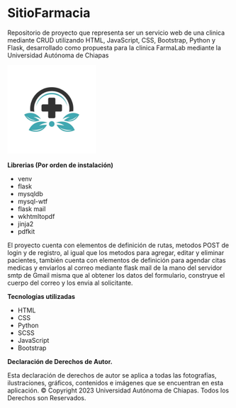 # SitioFarmacia
Repositorio de proyecto que representa ser un servicio web de una clinica mediante CRUD utilizando HTML, JavaScript, CSS, Bootstrap, Python y Flask, desarrollado como propuesta para la clinica FarmaLab mediante la Universidad Autónoma de Chiapas

<img src="https://github.com/marcosjavierch/SitioFarmacia/blob/main/static/images/farmalogo.jpg" width="200px" alt="logotipo App"> </br>

<strong>Librerias (Por orden de instalación)</strong></br>
<ul>
<li>venv</li>
<li>flask</li>
<li>mysqldb</li>
<li>mysql-wtf</li>
<li>flask mail</li>
<li>wkhtmltopdf</li>
<li>jinja2</li>
<li>pdfkit</li>
</ul></p>

<p>El proyecto cuenta con elementos de definición de rutas, metodos POST de login y de registro, al igual que los metodos para agregar, editar y eliminar pacientes, también cuenta con elementos de definición para agendar citas medicas y enviarlos al correo mediante flask mail de la mano del servidor smtp de Gmail misma que al obtener los datos del formulario, constryue el cuerpo del correo y los envia al solicitante.</p>

<strong>Tecnologías utilizadas</strong></br>
<ul>
<li>HTML</li>
<li>CSS</li>
<li>Python</li>
<li>SCSS</li>
<li>JavaScript</li>
<li>Bootstrap</li>
</ul></p>

<strong>Declaración de Derechos de Autor.</strong></p>
Esta declaración de derechos de autor se aplica a todas las fotografías, ilustraciones, gráficos, contenidos e imágenes que se encuentran en esta aplicación. © Copyright 2023 Universidad Autónoma de Chiapas. Todos los Derechos son Reservados. 
</p>

